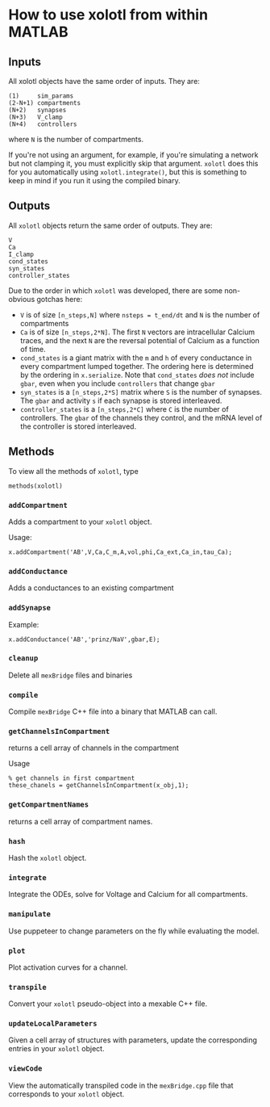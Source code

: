 # How to use xolotl from within MATLAB

## Inputs

All xolotl objects have the same order of inputs. They are:

```
(1)     sim_params
(2-N+1) compartments
(N+2)   synapses
(N+3)   V_clamp
(N+4)   controllers
```

where `N` is the number of compartments. 

If you're not using an argument, for example, if you're simulating a network but not clamping it, you must explicitly skip that argument. `xolotl` does this for you automatically using `xolotl.integrate()`, but this is something to keep in mind if you run it using the compiled binary. 

## Outputs 

All `xolotl` objects return the same order of outputs. They are:

```
V
Ca
I_clamp
cond_states
syn_states
controller_states
```

Due to the order in which `xolotl` was developed, there are some non-obvious gotchas here:

* `V` is of size `[n_steps,N]` where `nsteps = t_end/dt` and `N` is the number of compartments 
* `Ca` is of size `[n_steps,2*N]`. The first `N` vectors are intracellular Calcium traces, and the next `N` are the reversal potential of Calcium as a function of time. 
* `cond_states` is a giant matrix with the `m` and `h` of every conductance in every compartment lumped together. The ordering here is determined by the ordering in `x.serialize`. Note that `cond_states` *does not* include `gbar`, even when you include `controllers` that change `gbar` 
*  `syn_states` is a `[n_steps,2*S]` matrix where `S` is the number of synapses. The `gbar` and activity `s` if each synapse is stored interleaved. 
* `controller_states` is a `[n_steps,2*C]` where `C` is the number of controllers. The `gbar` of the channels they control, and the mRNA level of the controller is stored interleaved. 


## Methods

To view all the methods of 	`xolotl`, type

```
methods(xolotl)
```

### `addCompartment`

Adds a compartment to your `xolotl` object. 

Usage: 

```
x.addCompartment('AB',V,Ca,C_m,A,vol,phi,Ca_ext,Ca_in,tau_Ca);
```

### `addConductance`   

Adds a conductances to an existing compartment 

### `addSynapse`           

Example:

```
x.addConductance('AB','prinz/NaV',gbar,E);
```
                
### `cleanup`     

Delete all `mexBridge` files and binaries 

### `compile`     

Compile `mexBridge` C++ file into a binary that MATLAB can call.

                                   
### `getChannelsInCompartment`

returns a cell array of channels in the compartment 

Usage

```
% get channels in first compartment 
these_chanels = getChannelsInCompartment(x_obj,1); 
```

### `getCompartmentNames`   

returns a cell array of compartment names.   
                      
### `hash`     

Hash the `xolotl` object. 

### `integrate`      

Integrate the ODEs, solve for Voltage and Calcium for all compartments. 

### `manipulate`      

Use puppeteer to change parameters on the fly while evaluating the model. 
    
                 
### `plot`       

Plot activation curves for a channel. 

### `transpile`     

Convert your `xolotl` pseudo-object into a mexable C++ file. 

### `updateLocalParameters`   

Given a cell array of structures with parameters, update the corresponding entries in your `xolotl` object.

### `viewCode`

View the automatically transpiled code in the `mexBridge.cpp` file that corresponds to your `xolotl` object.
              


